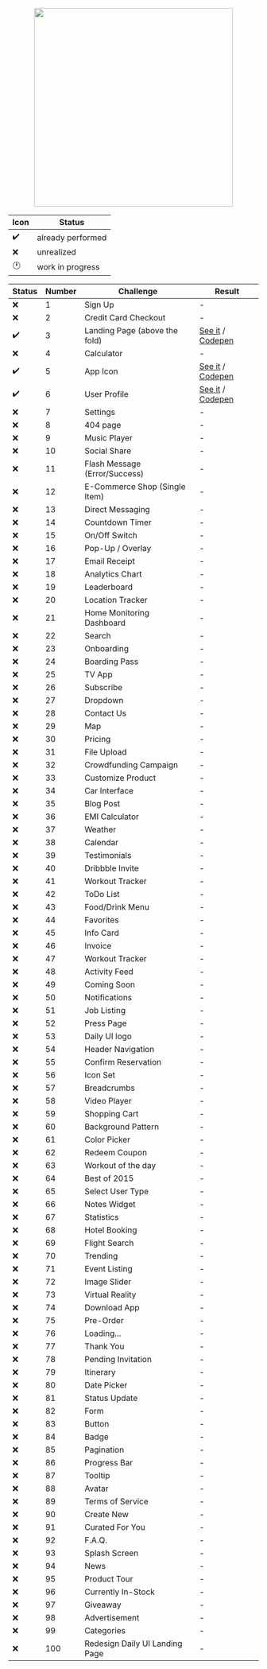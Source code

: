 <p align="center">
  <img src="https://cdn.dribbble.com/users/252377/screenshots/2480881/daily-ui-logo_1x.png" width="400">
</p>

| Icon | Status |
---- | ----
:heavy_check_mark: | already performed
:x: | unrealized
:clock1: | work in progress

| Status | Number | Challenge | Result
---- | ---- | ---------- | ----------------
:x: | 1 | Sign Up | - |
:x: | 2 | Credit Card Checkout | - |
:heavy_check_mark: | 3 | Landing Page (above the fold) | [See it](https://gabrielferreiraa.github.io/daily-ui/003) / [Codepen](https://codepen.io/gabrielferreira/full/WKwMOj/) |
:x: | 4 | Calculator | - |
:heavy_check_mark: | 5 | App Icon | [See it](https://gabrielferreiraa.github.io/daily-ui/005/) / [Codepen](https://codepen.io/gabrielferreira/full/ajNwOo/) |
:heavy_check_mark: | 6 | User Profile | [See it](https://gabrielferreiraa.github.io/daily-ui/006/) / [Codepen](https://codepen.io/gabrielferreira/full/MGWgmo/)|
:x: | 7 | Settings | - |
:x: | 8 | 404 page | - |
:x: | 9 | Music Player | - |
:x: | 10 | Social Share | - |
:x: | 11 | Flash Message (Error/Success) | - |
:x: | 12 | E-Commerce Shop (Single Item) | - |
:x: | 13 | Direct Messaging | - |
:x: | 14 | Countdown Timer | - |
:x: | 15 | On/Off Switch | - |
:x: | 16 | Pop-Up / Overlay | - |
:x: | 17 | Email Receipt | - |
:x: | 18 | Analytics Chart | - |
:x: | 19 | Leaderboard | - |
:x: | 20 | Location Tracker | - |
:x: | 21 | Home Monitoring Dashboard | - |
:x: | 22 | Search | - |
:x: | 23 | Onboarding | - |
:x: | 24 | Boarding Pass | - |
:x: | 25 | TV App | - |
:x: | 26 | Subscribe | - |
:x: | 27 | Dropdown | - |
:x: | 28 | Contact Us | - |
:x: | 29 | Map | - |
:x: | 30 | Pricing | - |
:x: | 31 | File Upload | - |
:x: | 32 | Crowdfunding Campaign | - |
:x: | 33 | Customize Product | - |
:x: | 34 | Car Interface | - |
:x: | 35 | Blog Post | - |
:x: | 36 | EMI Calculator | - |
:x: | 37 | Weather | - |
:x: | 38 | Calendar | - |
:x: | 39 | Testimonials | - |
:x: | 40 | Dribbble Invite | - |
:x: | 41 | Workout Tracker | - |
:x: | 42 | ToDo List | - |
:x: | 43 | Food/Drink Menu | - |
:x: | 44 | Favorites | - |
:x: | 45 | Info Card | - |
:x: | 46 | Invoice | - |
:x: | 47 | Workout Tracker | - |
:x: | 48 | Activity Feed | - |
:x: | 49 | Coming Soon | - |
:x: | 50 | Notifications | - |
:x: | 51 | Job Listing | - |
:x: | 52 | Press Page | - |
:x: | 53 | Daily UI logo | - |
:x: | 54 | Header Navigation | - |
:x: | 55 | Confirm Reservation | - |
:x: | 56 | Icon Set | - |
:x: | 57 | Breadcrumbs | - |
:x: | 58 | Video Player | - |
:x: | 59 | Shopping Cart | - |
:x: | 60 | Background Pattern | - |
:x: | 61 | Color Picker | - |
:x: | 62 | Redeem Coupon | - |
:x: | 63 | Workout of the day | - |
:x: | 64 | Best of 2015 | - |
:x: | 65 | Select User Type | - |
:x: | 66 | Notes Widget | - |
:x: | 67 | Statistics | - |
:x: | 68 | Hotel Booking | - |
:x: | 69 | Flight Search | - |
:x: | 70 | Trending | - |
:x: | 71 | Event Listing | - |
:x: | 72 | Image Slider | - |
:x: | 73 | Virtual Reality | - |
:x: | 74 | Download App | - |
:x: | 75 | Pre-Order | - |
:x: | 76 | Loading... | - |
:x: | 77 | Thank You | - |
:x: | 78 | Pending Invitation | - |
:x: | 79 | Itinerary | - |
:x: | 80 | Date Picker | - |
:x: | 81 | Status Update | - |
:x: | 82 | Form | - |
:x: | 83 | Button | - |
:x: | 84 | Badge | - |
:x: | 85 | Pagination | - |
:x: | 86 | Progress Bar | - |
:x: | 87 | Tooltip | - |
:x: | 88 | Avatar | - |
:x: | 89 | Terms of Service | - |
:x: | 90 | Create New | - |
:x: | 91 | Curated For You | - |
:x: | 92 | F.A.Q. | - |
:x: | 93 | Splash Screen | - |
:x: | 94 | News | - |
:x: | 95 | Product Tour | - |
:x: | 96 | Currently In-Stock | - |
:x: | 97 | Giveaway | - |
:x: | 98 | Advertisement | - |
:x: | 99 | Categories | - |
:x: | 100 | Redesign Daily UI Landing Page | - |


